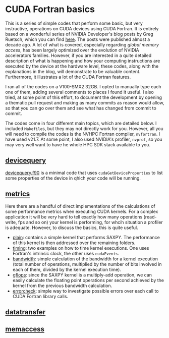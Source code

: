# CUDA Fortran basics

This is a series of simple codes that perform some basic, but very instructive, operations on CUDA devices using CUDA Fortran. It is entirely based on a wonderful series of NVIDIA Developer's blog posts by Greg Ruetsch, which you can find [here](https://developer.nvidia.com/blog/easy-introduction-cuda-fortran/). The posts were published almost a decade ago. A lot of what is covered, especially regarding *global memory access*, has been largely optimized over the evolution of NVIDIA accelerators families. However, if you are interested in a quite detailed description of what is happening and how your computing instructions are executed by the device at the hardware level, these codes, along with the explanations in the blog, will demonstrate to be valuable content. Furthermore, it illustrates a lot of the CUDA Fortran features. 

I ran all of the codes on a V100-SMX2 32GB. I opted to manually type each one of them, adding several comments to places I found it useful. I also tried, at some point of this effort, to document the development by opening a thematic pull request and making as many commits as reason would allow, so that you can go over them and see what has changed from commit to commit.

The codes come in four different main topics, which are detailed below. I included ```Makefile```s, but they may not directly work for you. However, all you will need to compile the codes is the NVHPC Fortran compiler, ```nvfortran```. I have used v21.7. At some point, I also used NVIDIA's profiler, ```nvprof```, so you may very well want to have he whole HPC SDK stack available to you.



## [devicequery](./devicequery)
[devicequery.f90](/devicequery/devicequery.f90) is a minimal code that uses ```cudaGetDeviceProperties``` to list some properties of the device in qhich your code will be running.

## [metrics](./metrics)
Here there are a handful of direct implementations of the calculations of some performance metrics when executing CUDA kernels. For a complex application it will be very hard to tell exactly how many operations (read-write, fps and so on) your kernel is performing, for whcih situation a profiler is adequate. However, to discuss the basics, this is quite useful.

- [plain](./metrics/plain): contains a simple kernel that performs SAXPY. The performance of this kernel is then addressed over the remaining folders.
- [timing](./metrics/timing): two examples on how to time kernel executions. One uses Fortran's intrinsic clock, the other uses ```cudaEvents```.
- [bandwidth](./metrics/bandwidth): simple calculation of the bandwidth for a kernel execution (total number of operations, multiplied by the number of bits involved in each of them, divided by the kernel execution time).
- [gflops](./metrics/gflops): since the SAXPY kernel is a multiply-add operation, we can easily calculate the floating point operations per second achieved by the kernel from the previous bandwidth calculation.
- [errorcheck](./metrics/errorcheck): simple way to investigate possible errors over each call to CUDA Fortran library calls.

## [datatransfer](./datatransfer) 

## [memaccess](./memaccess) 
